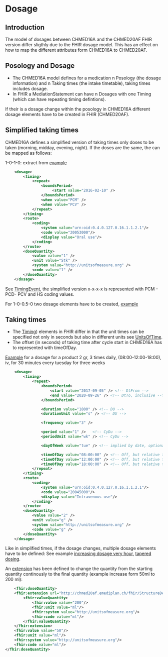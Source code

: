 # Dosage

## Introduction

The model of dosages between CHMED16A and the CHMED20AF FHIR version differ sligthly due to the FHIR dosage model.
This has an effect on how to map the different attributes form CHMED16A to CHMED20AF.

## Posology and Dosage

* The CHMED16A model defines for a medication n Posology (the dosage information) and n Taking times (the intake timetable), taking times includes dosage.
* In FHIR a MediationStatement can have n Dosages with one Timing (which can have repeating timing defintions).

If their is a dosage change within the posology in CHMED16A different dosage elements have to be created in FHIR (CHMED20AF).

## Simplified taking times

CHMED16A defines a simplified version of taking times only doses to be taken (morning, midday, evening, night). If the doses
are the same, the can be mapped as follows:

1-0-1-0: extract from [example](MedicationStatement-chmed20af-card-medicationstatement-s01-3.html)

```xml
	<dosage>
		<timing>
			<repeat>
				<boundsPeriod>
					 <start value="2016-02-10" />
				</boundsPeriod>
				<when value="PCM" />
				<when value="PCV" />
			</repeat>
		</timing>
		<route>
			<coding>   
				<system value="urn:oid:0.4.0.127.0.16.1.1.2.1"/>   
            	<code value="20053000"/>   
            	<display value="Oral use"/>   
			</coding>
		</route>
		<doseQuantity>
			<value value="1" />
			<unit value="Stk" />
			<system value="http://unitsofmeasure.org" />
			<code value="1" />
		</doseQuantity>
	</dosage>
```
See [TimingEvent](https://www.hl7.org/fhir/v3/TimingEvent/cs.html), the simplified version x-x-x-x is represented with PCM - PCD- PCV and HS coding values. 

For 1-0-0.5-0 two dosage elements have to be created, [example](MedicationStatement-chmed20af-card-medicationstatement-s02-3.html)

## Taking times
* The [Timing](https://www.hl7.org/fhir/datatypes.html#Timing)) elements in FHIR differ in that the unit times can be specified not only in seconds but also in different units see [UnitsOfTime](https://www.hl7.org/fhir/valueset-units-of-time.html).
* The offset (in seconds) of taking time after cycle start in CHMED16A has to represented with timeOfDay.

[Example](MedicationStatement-chmed20af-card-medicationstatement-tt-2-multiple-meronem.html) for a dosage for a product 2 gr, 3 times daily, (08:00-12:00-18:00), iv, for 30 minutes every tuesday for three weeks

```xml
	<dosage>
		<timing>
			<repeat>
				<boundsPeriod>
					<start value="2017-09-05" /> <!-- DtFrom -->
					<end value="2020-09-26" /> <!-- DtTo, inclusive -->
				</boundsPeriod>

				<duration value="1800" /> <!-- DU -->
				<durationUnit value="s" /> <!-- DU -->

				<frequency value="3" />

				<period value="1" />   <!-- CyDu -->
				<periodUnit value="wk" /> <!-- CyDu -->

				<dayOfWeek value="tue" /> <!-- implied by date, optional -->

				<timeOfDay value="08:00:00" /> <!-- Off, but relative to timeOfDay -->
				<timeOfDay value="12:00:00" /> <!-- Off, but relative to timeOfDay -->
				<timeOfDay value="18:00:00" /> <!-- Off, but relative to timeOfDay -->
			</repeat>
		</timing>
        <route>
			<coding>
				<system value="urn:oid:0.4.0.127.0.16.1.1.2.1"/>   
            	<code value="20045000"/>   
            	<display value="Intravenous use"/>   
			</coding>
		</route>
		<doseQuantity>
			<value value="2" />
			<unit value="g" />
			<system value="http://unitsofmeasure.org" />
			<code value="g" />
		</doseQuantity>
    </dosage> 
```

Like in simplified times, if the dosage changes, multiple dosage elements have to be defined: See example [increasing dosage very hour](MedicationStatement-chmed20af-card-medicationstatement-tt-1-diffrates-mathbera.html), [tapered dosing](MedicationStatement-chmed20af-card-medicationstatement-tt-4-spiricort.html).

An [extension](StructureDefinition-chmed20af-dosequantityto.html) has been defined to change the quantity from the starting quantity continously to the final quantity (example increase form 50ml to 200 ml):

```xml
	<fhir:doseQuantity>
	<fhir:extension url="http://chmed20af.emediplan.ch/fhir/StructureDefinition/chmed20af-dosequantityto">
		<fhir:valueQuantity>
			<fhir:value value="200"/>
			<fhir:unit value="ml"/>
			<fhir:system value="http://unitsofmeasure.org"/>
			<fhir:code value="ml"/>
		</fhir:valueQuantity>
	</fhir:extension>
	<fhir:value value="50"/>
	<fhir:unit value="ml"/>
	<fhir:system value="http://unitsofmeasure.org"/>
	<fhir:code value="ml"/>
</fhir:doseQuantity>

```

